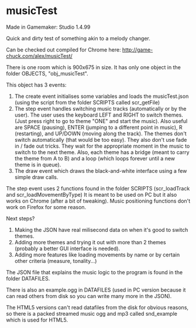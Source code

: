 # musicTest
Made in Gamemaker: Studio 1.4.99

Quick and dirty test of something akin to a melody changer.

Can be checked out compiled for Chrome here: 
http://game-chuck.com/alex/musicTest/

There is one room which is 900x675 in size.
It has only one object in the folder OBJECTS, "obj_musicTest".

This object has 3 events:
1. The create event initialises some variables and loads the musicTest.json (using the script from the folder SCRIPTS called scr_getFile)
2. The step event handles switching music tracks (automatically or by the user).
The user uses the keyboard LEFT and RIGHT to switch themes. (Just press right to go to theme "ONE" and start the music).
Also useful are SPACE (pausing), ENTER (jumping to a different point in music), R (restarting), and UP/DOWN (moving along the track).
The themes don't switch automatically (that would be too easy).
They also don't use fade in / fade out tricks.
They wait for the appropriate moment in the music to switch to the next theme.
Also, each theme has a bridge (meant to carry the theme from A to B) and a loop (which loops forever until a new theme is in queue).
3. The draw event which draws the black-and-white interface using a few simple draw calls.

The step event uses 2 functions found in the folder SCRIPTS (scr_loadTrack and scr_loadMovementByType)
It is meant to be used on PC but it also works on Chrome (after a bit of tweaking). Music positioning functions don't work on Firefox for some reason.

Next steps?
1) Making the JSON have real milisecond data on when it's good to switch themes.
2) Adding more themes and trying it out with more than 2 themes (probably a better GUI interface is needed).
3) Adding more features like loading movements by name or by certain other criteria (measure, tonality...)

The JSON file that explains the music logic to the program is found in the folder DATAFILES.

There is also an example.ogg in DATAFILES (used in PC version because it can read others from disk so you can write many more in the JSON).

The HTML5 versions can't read datafiles from the disk for obvious reasons, so there is a packed streamed music ogg and mp3 called snd_example which is used for HTML5.

